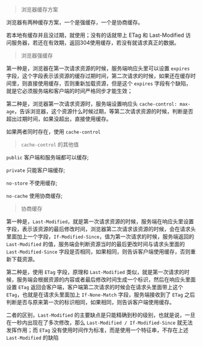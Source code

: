 > 浏览器缓存方案

浏览器有两种缓存方案，一个是强缓存，一个是协商缓存。

若本地有缓存并且没过期，就使用；没有的话就带上 ETag 和 Last-Modified 访问服务器，若还在有效期，返回304使用缓存，若没有就请求真正的数据。

> 浏览器强缓存

第一种是，浏览器在第一次请求资源的时候，服务端响应头里可以设置 `expires` 字段，这个字段表示该资源的缓存过期时间，第二次请求的时候，如果还在缓存时间里，则直接使用缓存，否则重新加载资源，但是这个 `expires` 字段有个缺陷，就是它必须服务端和客户端的时间严格同步才能生效；

第二种是，浏览器第一次请求资源时，服务端设置响应头 `cache-control: max-age`，告诉浏览器，这个资源什么时候过期，等第二次请求资源的时候，判断是否超出过期时间，如果没超出，直接使用缓存。

如果两者同时存在，使用 `cache-control`

> `cache-control` 的其他值

`public` 客户端和服务端都可以缓存;

`private` 只能客户端缓存;

`no-store` 不使用缓存;

`no-cache` 使用协商缓存;

> 协商缓存

第一种是，`Last-Modified`，就是第一次请求资源的时候，服务端在响应头里设置字段，表示该资源的最后修改时间，浏览器第二次请求该资源的时候，会在请求头里面加上一个字段，`If-Modified-Since`，值为第一次请求的时候，服务端返回的 `Last-Modified` 的值，服务端会判断资源当时的最后更改时间与请求头里面的 `Last-Modified-Since` 字段是否相同，如果相同，则告诉客户端使用缓存，否则重新下载资源。

第二种是，使用 `ETag` 字段，原理和 `Last-Modified` 类似，就是第一次请求的时候，服务端会根据资源的内容或者最后修改时间生成一个标识，然后在响应头里面设置 `ETag` 返回会客户端，客户端第二次请求的时候会在请求头里面带上这个 `ETag`，也就是在请求头里面加上 `If-None-Match` 字段，服务端接收到了 `ETag` 之后判断是否与原来第一次的标识相同，如果相同，则告诉客户端使用缓存。

二者的区别，`Last-Modified` 的主要缺点是只能精确到秒的级别，也就是说，一旦在一秒内出现在了多次修改，那么 `Last-Modified / If-Modified-Since` 就无法发挥作用；而 `ETag` 没有使用时间作为标准，而是使用一个特征串，不存在上述 `Last-Modified` 的缺陷
